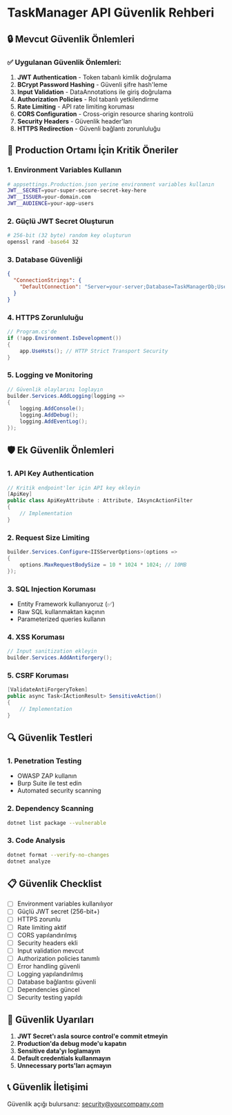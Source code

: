 # TaskManager API Güvenlik Rehberi

## 🔒 Mevcut Güvenlik Önlemleri

### ✅ Uygulanan Güvenlik Önlemleri:
1. **JWT Authentication** - Token tabanlı kimlik doğrulama
2. **BCrypt Password Hashing** - Güvenli şifre hash'leme
3. **Input Validation** - DataAnnotations ile giriş doğrulama
4. **Authorization Policies** - Rol tabanlı yetkilendirme
5. **Rate Limiting** - API rate limiting koruması
6. **CORS Configuration** - Cross-origin resource sharing kontrolü
7. **Security Headers** - Güvenlik header'ları
8. **HTTPS Redirection** - Güvenli bağlantı zorunluluğu

## 🚨 Production Ortamı İçin Kritik Öneriler

### 1. **Environment Variables Kullanın**
```bash
# appsettings.Production.json yerine environment variables kullanın
JWT__SECRET=your-super-secure-secret-key-here
JWT__ISSUER=your-domain.com
JWT__AUDIENCE=your-app-users
```

### 2. **Güçlü JWT Secret Oluşturun**
```bash
# 256-bit (32 byte) random key oluşturun
openssl rand -base64 32
```

### 3. **Database Güvenliği**
```json
{
  "ConnectionStrings": {
    "DefaultConnection": "Server=your-server;Database=TaskManagerDb;User Id=app_user;Password=strong_password;TrustServerCertificate=true;"
  }
}
```

### 4. **HTTPS Zorunluluğu**
```csharp
// Program.cs'de
if (!app.Environment.IsDevelopment())
{
    app.UseHsts(); // HTTP Strict Transport Security
}
```

### 5. **Logging ve Monitoring**
```csharp
// Güvenlik olaylarını loglayın
builder.Services.AddLogging(logging =>
{
    logging.AddConsole();
    logging.AddDebug();
    logging.AddEventLog();
});
```

## 🛡️ Ek Güvenlik Önlemleri

### 1. **API Key Authentication**
```csharp
// Kritik endpoint'ler için API key ekleyin
[ApiKey]
public class ApiKeyAttribute : Attribute, IAsyncActionFilter
{
    // Implementation
}
```

### 2. **Request Size Limiting**
```csharp
builder.Services.Configure<IISServerOptions>(options =>
{
    options.MaxRequestBodySize = 10 * 1024 * 1024; // 10MB
});
```

### 3. **SQL Injection Koruması**
- Entity Framework kullanıyoruz (✅)
- Raw SQL kullanmaktan kaçının
- Parameterized queries kullanın

### 4. **XSS Koruması**
```csharp
// Input sanitization ekleyin
builder.Services.AddAntiforgery();
```

### 5. **CSRF Koruması**
```csharp
[ValidateAntiForgeryToken]
public async Task<IActionResult> SensitiveAction()
{
    // Implementation
}
```

## 🔍 Güvenlik Testleri

### 1. **Penetration Testing**
- OWASP ZAP kullanın
- Burp Suite ile test edin
- Automated security scanning

### 2. **Dependency Scanning**
```bash
dotnet list package --vulnerable
```

### 3. **Code Analysis**
```bash
dotnet format --verify-no-changes
dotnet analyze
```

## 📋 Güvenlik Checklist

- [ ] Environment variables kullanılıyor
- [ ] Güçlü JWT secret (256-bit+)
- [ ] HTTPS zorunlu
- [ ] Rate limiting aktif
- [ ] CORS yapılandırılmış
- [ ] Security headers ekli
- [ ] Input validation mevcut
- [ ] Authorization policies tanımlı
- [ ] Error handling güvenli
- [ ] Logging yapılandırılmış
- [ ] Database bağlantısı güvenli
- [ ] Dependencies güncel
- [ ] Security testing yapıldı

## 🚨 Güvenlik Uyarıları

1. **JWT Secret'ı asla source control'e commit etmeyin**
2. **Production'da debug mode'u kapatın**
3. **Sensitive data'yı loglamayın**
4. **Default credentials kullanmayın**
5. **Unnecessary ports'ları açmayın**

## 📞 Güvenlik İletişimi

Güvenlik açığı bulursanız: security@yourcompany.com 